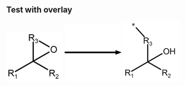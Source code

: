 ## Test with overlay


<p float="left">
  <img src="/mechanism_images/1,2.png" alt="Snow" style="width:30%">
    <img src="/mechanism_images/Arrow.png" alt="Forest" style="width:30%" class="image">
  <img src="/mechanism_images/1.png" alt="Mountains" style="width:30%">
</p>
